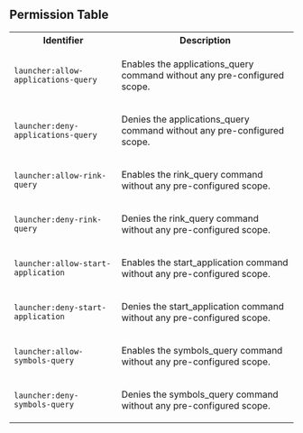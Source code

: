 
## Permission Table

<table>
<tr>
<th>Identifier</th>
<th>Description</th>
</tr>


<tr>
<td>

`launcher:allow-applications-query`

</td>
<td>

Enables the applications_query command without any pre-configured scope.

</td>
</tr>

<tr>
<td>

`launcher:deny-applications-query`

</td>
<td>

Denies the applications_query command without any pre-configured scope.

</td>
</tr>

<tr>
<td>

`launcher:allow-rink-query`

</td>
<td>

Enables the rink_query command without any pre-configured scope.

</td>
</tr>

<tr>
<td>

`launcher:deny-rink-query`

</td>
<td>

Denies the rink_query command without any pre-configured scope.

</td>
</tr>

<tr>
<td>

`launcher:allow-start-application`

</td>
<td>

Enables the start_application command without any pre-configured scope.

</td>
</tr>

<tr>
<td>

`launcher:deny-start-application`

</td>
<td>

Denies the start_application command without any pre-configured scope.

</td>
</tr>

<tr>
<td>

`launcher:allow-symbols-query`

</td>
<td>

Enables the symbols_query command without any pre-configured scope.

</td>
</tr>

<tr>
<td>

`launcher:deny-symbols-query`

</td>
<td>

Denies the symbols_query command without any pre-configured scope.

</td>
</tr>
</table>
